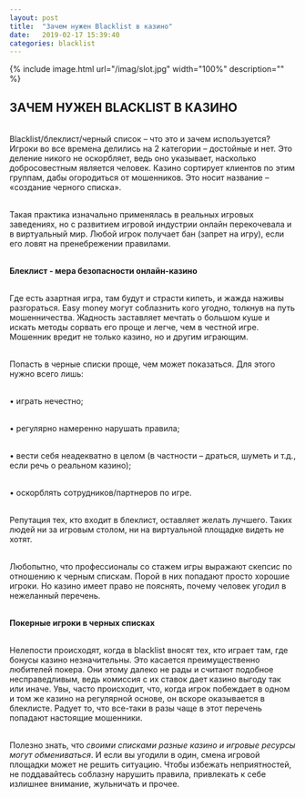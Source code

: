 ```yaml
---
layout: post
title:  "Зачем нужен Blacklist в казино"
date:   2019-02-17 15:39:40
categories: blacklist
---
```


{% include image.html url="/imag/slot.jpg" width="100%" description="" %}

## ЗАЧЕМ НУЖЕН BLACKLIST В КАЗИНО

<br>Blacklist/блеклист/черный список – что это и зачем используется? Игроки во все времена делились на 2 категории – достойные и нет. Это деление никого не оскорбляет, ведь оно указывает, насколько добросовестным является человек. Казино сортирует клиентов по этим группам, дабы огородиться от мошенников. Это носит название – «создание черного списка».

<br>Такая практика изначально применялась в реальных игровых заведениях, но с развитием игровой индустрии онлайн перекочевала и в виртуальный мир. Любой игрок получает бан (запрет на игру), если его ловят на пренебрежении правилами.

<br><strong>Блеклист - мера безопасности онлайн-казино</strong>

<br>Где есть азартная игра, там будут и страсти кипеть, и жажда наживы разгораться. Easy money могут соблазнить кого угодно, толкнув на путь мошенничества.  Жадность заставляет мечтать о большом куше и искать методы сорвать его проще и легче, чем в честной игре. Мошенник вредит не только казино, но и другим играющим.

<br>Попасть в черные списки проще, чем может показаться. Для этого нужно всего лишь:

<br>•	играть нечестно;

<br>•	регулярно намеренно нарушать правила;

<br>•	вести себя неадекватно в целом (в частности – драться, шуметь и т.д., если речь о реальном казино);

<br>•	оскорблять сотрудников/партнеров по игре.

<br>Репутация тех, кто входит в блеклист, оставляет желать лучшего. Таких людей ни за игровым столом, ни на виртуальной площадке видеть не хотят.

<br>Любопытно, что профессионалы со стажем игры выражают скепсис по отношению к черным спискам. Порой в них попадают просто хорошие игроки. Но казино имеет право не пояснять, почему человек угодил в нежеланный перечень.

<br><strong>Покерные игроки в черных списках</strong>

<br>Нелепости происходят, когда в blacklist вносят тех, кто играет там, где бонусы казино незначительны. Это касается преимущественно любителей покера. Они этому далеко не рады и считают подобное несправедливым, ведь комиссия с их ставок дает казино выгоду так или иначе. Увы, часто происходит, что, когда игрок побеждает в одном и том же казино на регулярной основе, он вскоре оказывается в блеклисте. Радует то, что все-таки в разы чаще в этот перечень попадают настоящие мошенники.

<br>Полезно знать, что <i>своими списками разные казино и игровые ресурсы могут обмениваться</i>. И если вы угодили в один, смена игровой площадки может не решить ситуацию. Чтобы избежать неприятностей, не поддавайтесь соблазну нарушить правила, привлекать к себе излишнее внимание, жульничать и прочее. 
